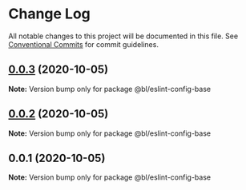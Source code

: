 # Change Log

All notable changes to this project will be documented in this file.
See [Conventional Commits](https://conventionalcommits.org) for commit guidelines.

## [0.0.3](https://github.com-bl/bl-packages/core-modules/compare/@bl/eslint-config-base@0.0.2...@bl/eslint-config-base@0.0.3) (2020-10-05)

**Note:** Version bump only for package @bl/eslint-config-base





## [0.0.2](https://github.com-bl/bl-packages/core-modules/compare/@bl/eslint-config-base@0.0.1...@bl/eslint-config-base@0.0.2) (2020-10-05)

**Note:** Version bump only for package @bl/eslint-config-base





## 0.0.1 (2020-10-05)

**Note:** Version bump only for package @bl/eslint-config-base

